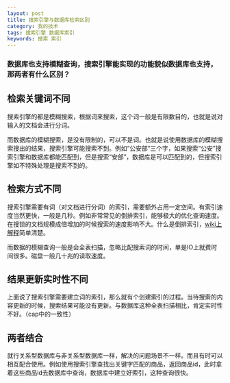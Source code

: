 ```yaml
---
layout: post
title: 搜索引擎与数据库检索区别
category: 我的技术
tags: 搜索引擎 数据库索引
keywords: 搜索 索引
---
```


### 数据库也支持模糊查询，搜索引擎能实现的功能貌似数据库也支持，那两者有什么区别？

## 检索关键词不同
搜索引擎的都是模糊搜索，根据词来搜索，这个词一般是有限数目的，也就是说对输入的文档会进行分词。

而数据库的模糊搜索，是没有限制的，可以不是词。也就是说使用数据库的模糊搜索搜出的结果，搜索引擎可能搜索不到。例如“公安部”三个字，如果搜索“公安”搜索引擎和数据库都能匹配到，但是搜索“安部”，数据库是可以匹配到的，但搜索引擎如不特殊处理是搜索不到的。

## 检索方式不同
搜索引擎需要有词（对文档进行分词）的索引，需要额外占用一定空间。有索引速度当然更快，一般是几秒。例如非常常见的倒排索引，能够极大的优化查询速度。在搜锁的文档规模成倍增加的时候搜索的速度影响不大。什么是倒排索引，[wiki上解释](https://zh.wikipedia.org/wiki/%E5%80%92%E6%8E%92%E7%B4%A2%E5%BC%95)简单清楚。

而数据的模糊查询一般是会全表扫描，忽略比配搜索词的时间，单是IO上就费时间很多。磁盘一般几十兆的读取速度。

## 结果更新实时性不同
上面说了搜索引擎需要建立词的索引，那么就有个创建索引的过程。当待搜索的内容更新的时候，搜索结果可能没有更新。与数据库这种全表扫描相比，肯定实时性不好。（cap中的一致性）

## 两者结合
就行关系型数据库与非关系型数据库一样，解决的问题场景不一样。而且有时可以相互配合使用。例如使用搜索引擎查找出关键字匹配的商品，返回商品id，此时拿着这些商品id去数据库中查询，数据库中建立好索引，这种查询很快。